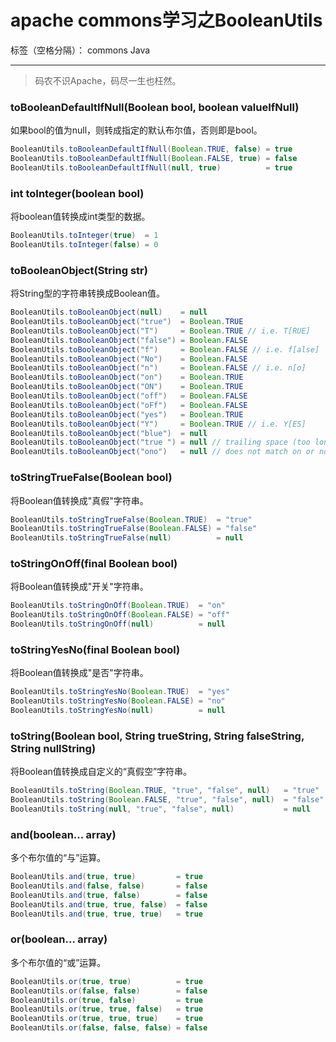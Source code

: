 # apache commons学习之BooleanUtils

标签（空格分隔）： commons Java

---

> 码农不识Apache，码尽一生也枉然。

### toBooleanDefaultIfNull(Boolean bool, boolean valueIfNull)

如果bool的值为null，则转成指定的默认布尔值，否则即是bool。

```java
BooleanUtils.toBooleanDefaultIfNull(Boolean.TRUE, false) = true
BooleanUtils.toBooleanDefaultIfNull(Boolean.FALSE, true) = false
BooleanUtils.toBooleanDefaultIfNull(null, true)          = true
```

### int toInteger(boolean bool)

将boolean值转换成int类型的数据。

```java
BooleanUtils.toInteger(true)  = 1
BooleanUtils.toInteger(false) = 0
```

### toBooleanObject(String str)

将String型的字符串转换成Boolean值。

```java
BooleanUtils.toBooleanObject(null)    = null
BooleanUtils.toBooleanObject("true")  = Boolean.TRUE
BooleanUtils.toBooleanObject("T")     = Boolean.TRUE // i.e. T[RUE]
BooleanUtils.toBooleanObject("false") = Boolean.FALSE
BooleanUtils.toBooleanObject("f")     = Boolean.FALSE // i.e. f[alse]
BooleanUtils.toBooleanObject("No")    = Boolean.FALSE
BooleanUtils.toBooleanObject("n")     = Boolean.FALSE // i.e. n[o]
BooleanUtils.toBooleanObject("on")    = Boolean.TRUE
BooleanUtils.toBooleanObject("ON")    = Boolean.TRUE
BooleanUtils.toBooleanObject("off")   = Boolean.FALSE
BooleanUtils.toBooleanObject("oFf")   = Boolean.FALSE
BooleanUtils.toBooleanObject("yes")   = Boolean.TRUE
BooleanUtils.toBooleanObject("Y")     = Boolean.TRUE // i.e. Y[ES]
BooleanUtils.toBooleanObject("blue")  = null
BooleanUtils.toBooleanObject("true ") = null // trailing space (too long)
BooleanUtils.toBooleanObject("ono")   = null // does not match on or no
```

### toStringTrueFalse(Boolean bool)

将Boolean值转换成"真假"字符串。

```java
BooleanUtils.toStringTrueFalse(Boolean.TRUE)  = "true"
BooleanUtils.toStringTrueFalse(Boolean.FALSE) = "false"
BooleanUtils.toStringTrueFalse(null)          = null
```

### toStringOnOff(final Boolean bool)

将Boolean值转换成"开关"字符串。

```java
BooleanUtils.toStringOnOff(Boolean.TRUE)  = "on"
BooleanUtils.toStringOnOff(Boolean.FALSE) = "off"
BooleanUtils.toStringOnOff(null)          = null
```

### toStringYesNo(final Boolean bool)

将Boolean值转换成"是否"字符串。

```java
BooleanUtils.toStringYesNo(Boolean.TRUE)  = "yes"
BooleanUtils.toStringYesNo(Boolean.FALSE) = "no"
BooleanUtils.toStringYesNo(null)          = null
```

### toString(Boolean bool, String trueString, String falseString, String nullString)

将Boolean值转换成自定义的“真假空”字符串。

```java
BooleanUtils.toString(Boolean.TRUE, "true", "false", null)   = "true"
BooleanUtils.toString(Boolean.FALSE, "true", "false", null)  = "false"
BooleanUtils.toString(null, "true", "false", null)           = null
```

### and(boolean... array)

多个布尔值的“与”运算。

```java
BooleanUtils.and(true, true)         = true
BooleanUtils.and(false, false)       = false
BooleanUtils.and(true, false)        = false
BooleanUtils.and(true, true, false)  = false
BooleanUtils.and(true, true, true)   = true
```

### or(boolean... array)

多个布尔值的“或”运算。

```java
BooleanUtils.or(true, true)          = true
BooleanUtils.or(false, false)        = false
BooleanUtils.or(true, false)         = true
BooleanUtils.or(true, true, false)   = true
BooleanUtils.or(true, true, true)    = true
BooleanUtils.or(false, false, false) = false
```